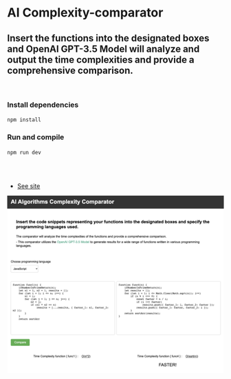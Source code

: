 # AI Complexity-comparator

## Insert the functions into the designated boxes and OpenAI GPT-3.5 Model will analyze and output the time complexities and provide a comprehensive comparison.

<br />

### Install dependencies

```
npm install
```

### Run and compile

```
npm run dev
```

<br />
<br />

-  [See site](https://complexity-comparator.web.app/)

<img src="./src/assets/images/image.png" alt='complexity-comparator'/>
